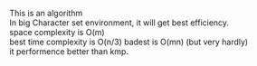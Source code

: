 This is an algorithm</br>
In big Character set environment, it will get best efficiency.</br>
space complexity is O(m) </br>
best time complexity is O(n/3) badest is O(mn) (but very hardly)</br>
it performence better than kmp.
